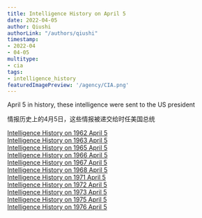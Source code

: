 ```yaml
---
title: Intelligence History on April 5
date: 2022-04-05
author: Qiushi 
authorLink: "/authors/qiushi"
timestamp: 
- 2022-04
- 04-05
multitype: 
- cia
tags: 
- intelligence_history
featuredImagePreview: '/agency/CIA.png'
---
```



April 5 in history, these intelligence were sent to the US president

情报历史上的4月5日，这些情报被递交给时任美国总统

<!--more-->







[Intelligence History on 1962 April 5](/dailybrief/1962-04-05)   
[Intelligence History on 1963 April 5](/dailybrief/1963-04-05)   
[Intelligence History on 1965 April 5](/dailybrief/1965-04-05)   
[Intelligence History on 1966 April 5](/dailybrief/1966-04-05)   
[Intelligence History on 1967 April 5](/dailybrief/1967-04-05)   
[Intelligence History on 1968 April 5](/dailybrief/1968-04-05)   
[Intelligence History on 1971 April 5](/dailybrief/1971-04-05)   
[Intelligence History on 1972 April 5](/dailybrief/1972-04-05)   
[Intelligence History on 1973 April 5](/dailybrief/1973-04-05)   
[Intelligence History on 1975 April 5](/dailybrief/1975-04-05)   
[Intelligence History on 1976 April 5](/dailybrief/1976-04-05)   
